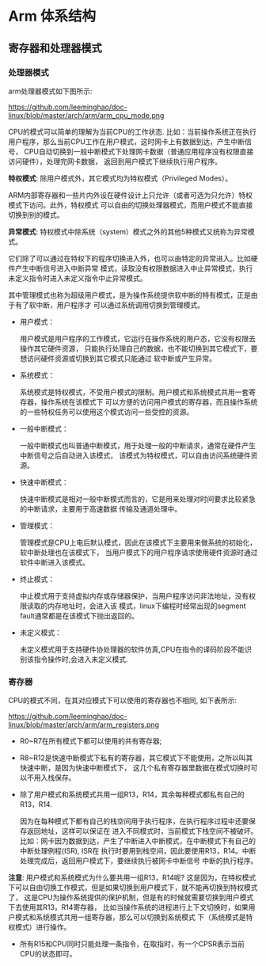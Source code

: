 Arm 体系结构
================================================================================

寄存器和处理器模式
--------------------------------------------------------------------------------

### 处理器模式

arm处理器模式如下图所示:

https://github.com/leeminghao/doc-linux/blob/master/arch/arm/arm_cpu_mode.png

CPU的模式可以简单的理解为当前CPU的工作状态.
比如：当前操作系统正在执行用户程序，那么当前CPU工作在用户模式，这时网卡上有数据到达，产生中断信号，
CPU自动切换到一般中断模式下处理网卡数据（普通应用程序没有权限直接访问硬件），处理完网卡数据，
返回到用户模式下继续执行用户程序。

**特权模式**: 除用户模式外，其它模式均为特权模式（Privileged Modes）。

  ARM内部寄存器和一些片内外设在硬件设计上只允许（或者可选为只允许）特权模式下访问。此外，特权模式
  可以自由的切换处理器模式，而用户模式不能直接切换到别的模式。

**异常模式**: 特权模式中除系统（system）模式之外的其他5种模式又统称为异常模式。

  它们除了可以通过在特权下的程序切换进入外，也可以由特定的异常进入。比如硬件产生中断信号进入中断异常
  模式，读取没有权限数据进入中止异常模式，执行未定义指令时进入未定义指令中止异常模式。

  其中管理模式也称为超级用户模式，是为操作系统提供软中断的特有模式，正是由于有了软中断，用户程序才
  可以通过系统调用切换到管理模式。

* 用户模式：

  用户模式是用户程序的工作模式，它运行在操作系统的用户态，它没有权限去操作其它硬件资源，
  只能执行处理自己的数据，也不能切换到其它模式下，要想访问硬件资源或切换到其它模式只能通过
  软中断或产生异常。

* 系统模式：

  系统模式是特权模式，不受用户模式的限制。用户模式和系统模式共用一套寄存器，操作系统在该模式下
  可以方便的访问用户模式的寄存器，而且操作系统的一些特权任务可以使用这个模式访问一些受控的资源。

* 一般中断模式：

  一般中断模式也叫普通中断模式，用于处理一般的中断请求，通常在硬件产生中断信号之后自动进入该模式，
  该模式为特权模式，可以自由访问系统硬件资源。

* 快速中断模式：

  快速中断模式是相对一般中断模式而言的，它是用来处理对时间要求比较紧急的中断请求，主要用于高速数据
  传输及通道处理中。

* 管理模式：

   管理模式是CPU上电后默认模式，因此在该模式下主要用来做系统的初始化，软中断处理也在该模式下，
   当用户模式下的用户程序请求使用硬件资源时通过软件中断进入该模式。

* 终止模式：

  中止模式用于支持虚拟内存或存储器保护，当用户程序访问非法地址，没有权限读取的内存地址时，会进入该
  模式，linux下编程时经常出现的segment fault通常都是在该模式下抛出返回的。

* 未定义模式：

  未定义模式用于支持硬件协处理器的软件仿真,CPU在指令的译码阶段不能识别该指令操作时,会进入未定义模式.

### 寄存器

CPU的模式不同，在其对应模式下可以使用的寄存器也不相同, 如下表所示:

https://github.com/leeminghao/doc-linux/blob/master/arch/arm/arm_registers.png

* R0~R7在所有模式下都可以使用的共有寄存器;

* R8~R12是快速中断模式下私有的寄存器，其它模式下不能使用，之所以叫其快速中断，是因为快速中断模式下，
  这几个私有寄存器里数据在模式切换时可以不用入栈保存。

* 除了用户模式和系统模式共用一组R13，R14，其余每种模式都私有自己的R13，R14.

  因为在每种模式下都有自己的栈空间用于执行程序，在执行程序过程中还要保存返回地址，这样可以保证在
  进入不同模式时，当前模式下栈空间不被破坏。
  比如：网卡因为数据到达，产生了中断进入中断模式，在中断模式下有自己的中断处理例程(ISR), ISR在
  执行时要用到栈空间，因此要使用R13，R14。中断处理完成后，返回用户模式下，要继续执行被网卡中断信号
  中断的执行程序。

**注意**: 用户模式和系统模式为什么要共用一组R13，R14呢?
这是因为，在特权模式下可以自由切换工作模式，但是如果切换到用户模式下，就不能再切换到特权模式了，
这是CPU为操作系统提供的保护机制，但是有的时候就需要切换到用户模式下去使用其R13，R14寄存器，
比如当操作系统的进程进行上下文切换时，如果用户模式和系统模式共用一组寄存器，那么可以切换到系统模式
下（系统模式是特权模式）进行操作。

* 所有R15和CPU同时只能处理一条指令，在取指时，有一个CPSR表示当前CPU的状态即可。